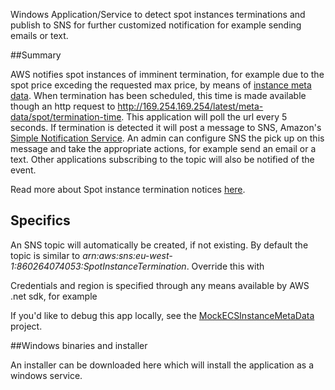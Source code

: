 Windows Application/Service to detect spot instances terminations and publish to SNS for further customized notification for example sending emails or text.

##Summary

AWS notifies spot instances of imminent termination, for example due to the spot price exceding the requested max price, by means of [instance meta data](http://docs.aws.amazon.com/AWSEC2/latest/UserGuide/ec2-instance-metadata.html). When termination has been scheduled, this time is made available though an http request to http://169.254.169.254/latest/meta-data/spot/termination-time. This application will poll the url every 5 seconds. If termination is detected it will post a message to SNS, Amazon's [Simple Notification Service](http://aws.amazon.com/sns/). An admin can configure SNS the pick up on this message and take the appropriate actions, for example send an email or a text. Other applications subscribing to the topic will also be notified of the event.

Read more about Spot instance termination notices [here](https://aws.amazon.com/blogs/aws/new-ec2-spot-instance-termination-notices/?sc_ichannel=em&sc_icountry=global&sc_icampaigntype=launch&sc_icampaign=em_130420040&sc_idetail=em_66267057&ref_=pe_395030_130420040_8).

## Specifics

An SNS topic will automatically be created, if not existing. By default the topic is similar to *arn:aws:sns:eu-west-1:860264074053:SpotInstanceTermination*. Override this with

   <appSettings>
       <add key="Topic" value="MyTopic" />
   </appSettings>

Credentials and region is specified through any means available by AWS .net sdk, for example

   <appSettings>
       <add key="AWSRegion" value="eu-west-1" />
   </appSettings>

If you'd like to debug this app locally, see the [MockECSInstanceMetaData](https://github.com/camitz/MockEC2InstanceMetaData) project.


##Windows binaries and installer

An installer can be downloaded here which will install the application as a windows service.
